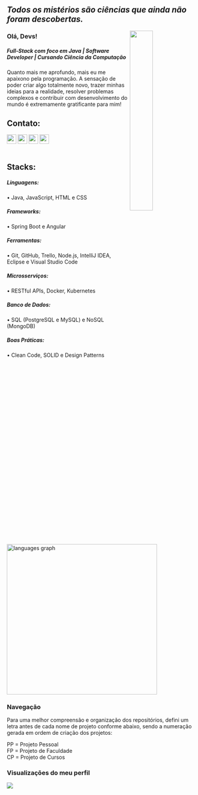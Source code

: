 ## <I> Todos os mistérios são ciências que ainda não foram descobertas. </I> 

<img align="right" width="35%" src="https://github.com/user-attachments/assets/2391d6ae-7009-4609-8f55-d8e8ee4e5b32">

### Olá, Devs!

##### Full-Stack com foco em Java | Software Developer | Cursando Ciência da Computação

Quanto mais me aprofundo, mais eu me apaixono pela programação. A sensação de poder criar algo totalmente novo, trazer minhas ideias para a realidade, resolver problemas complexos e contribuir com desenvolvimento do mundo é extremamente gratificante para mim!

## Contato:
  <div>
        <a href="https://www.linkedin.com/in/luizadaso/" target="_blank"><img src="https://img.shields.io/badge/-LinkedIn-%230077B5?style=for-the-badge&logo=linkedin&logoColor=white" height="25px" target="_blank"></a>
    <a href = "mailto:analuiza.daso@gmail.com"><img src="https://img.shields.io/badge/Gmail-D14836?style=for-the-badge&logo=gmail&logoColor=white" height="25px" target="_blank"></a>
    <a href= "https://api.whatsapp.com/send?phone=5522999955542&text=Ola,+Encontrei+seu+perfil+no+Github.+Podemos+conversar?" height="25px" target="_blank"><img src="https://img.shields.io/badge/WhatsApp-25D366?style=for-the-badge&logo=whatsapp&logoColor=white" height="25px" target="_blank"></a> 
        <!-- [<a href="https://instagram.com/luizadaso/" target="_blank"><img src="https://img.shields.io/badge/-Instagram-%23E4405F?style=for-the-badge&logo=instagram&logoColor=white" height="25px" target="_blank"></a>] -->
     <a href= "https://luizadaso-portfolio.vercel.app/" target="_blank"><img src="https://img.shields.io/static/v1?message=Portfolio&logo=web&label=&color=6C63FF&logoColor=white&labelColor=&style=for-the-badge" height="25px" target="_blank"></a>
</div>

</br>

## Stacks:

##### Linguagens:  
•	Java, JavaScript, HTML e CSS  
  
##### Frameworks:  
•	Spring Boot e Angular  
  
##### Ferramentas:  
•	Git, GitHub, Trello, Node.js, IntelliJ IDEA, Eclipse e Visual Studio Code  
  
##### Microsserviços:  
•	RESTful APIs, Docker, Kubernetes  
  
##### Banco de Dados:  
•	SQL (PostgreSQL e MySQL) e NoSQL (MongoDB)  
  
##### Boas Práticas:  
•	Clean Code, SOLID e Design Patterns  

<div align="left">
  <img src="https://github-readme-stats.vercel.app/api/top-langs?username=luizadaso&locale=pt-br&hide_title=false&layout=compact&card_width=320&langs_count=5&theme=radical&hide_border=false&order=2" width="400" alt="languages graph" />
</div>

### Navegação
Para uma melhor compreensão e organização dos repositórios, defini um letra antes de cada nome de projeto conforme abaixo, sendo a numeração gerada em ordem de criação dos projetos:

PP = Projeto Pessoal  
FP = Projeto de Faculdade  
CP = Projeto de Cursos  

### Visualizações do meu perfil
<img align="left" src="https://profile-counter.glitch.me/luizadaso/count.svg?" />


    
